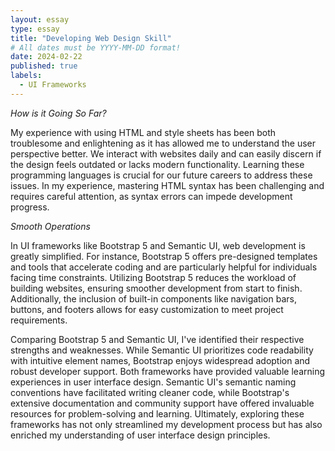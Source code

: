 ```yaml
---
layout: essay
type: essay
title: "Developing Web Design Skill"
# All dates must be YYYY-MM-DD format!
date: 2024-02-22
published: true
labels:
  - UI Frameworks
---
```


*How is it Going So Far?*

My experience with using HTML and style sheets has been both troublesome and enlightening 
as it has allowed me to understand the user perspective better. We interact with websites 
daily and can easily discern if the design feels outdated or lacks modern functionality. 
Learning these programming languages is crucial for our future careers to address these 
issues. In my experience, mastering HTML syntax has been challenging and requires careful 
attention, as syntax errors can impede development progress.


*Smooth Operations*

In UI frameworks like Bootstrap 5 and Semantic UI, web development is greatly simplified.
For instance, Bootstrap 5 offers pre-designed templates and tools that accelerate coding 
and are particularly helpful for individuals facing time constraints. Utilizing Bootstrap 
5 reduces the workload of building websites, ensuring smoother development from start 
to finish. Additionally, the inclusion of built-in components like navigation bars, 
buttons, and footers allows for easy customization to meet project requirements.

Comparing Bootstrap 5 and Semantic UI, I've identified their respective strengths and 
weaknesses. While Semantic UI prioritizes code readability with intuitive element names,
Bootstrap enjoys widespread adoption and robust developer support. Both frameworks have 
provided valuable learning experiences in user interface design. Semantic UI's semantic
naming conventions have facilitated writing cleaner code, while Bootstrap's extensive 
documentation and community support have offered invaluable resources for problem-solving 
and learning. Ultimately, exploring these frameworks has not only streamlined my development 
process but has also enriched my understanding of user interface design principles.






